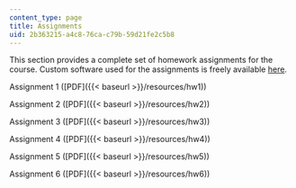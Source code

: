 ```yaml
---
content_type: page
title: Assignments
uid: 2b363215-a4c8-76ca-c79b-59d21fe2c5b8
---
```


This section provides a complete set of homework assignments for the course. Custom software used for the assignments is freely available [here](http://www-mtl.mit.edu/researchgroups/perrottgroup/tools.html).

Assignment 1 ([PDF]({{< baseurl >}}/resources/hw1))

Assignment 2 ([PDF]({{< baseurl >}}/resources/hw2))

Assignment 3 ([PDF]({{< baseurl >}}/resources/hw3))

Assignment 4 ([PDF]({{< baseurl >}}/resources/hw4))

Assignment 5 ([PDF]({{< baseurl >}}/resources/hw5))

Assignment 6 ([PDF]({{< baseurl >}}/resources/hw6))